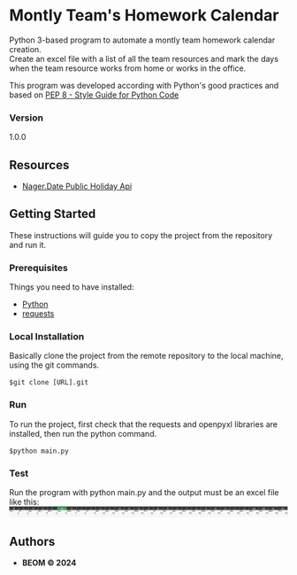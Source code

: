 # Montly Team's Homework Calendar
Python 3-based program to automate a montly team homework calendar creation.\
Create an excel file with a list of all the team resources and mark the days when the team resource works from home or works in the office.

This program was developed according with Python's good practices and based on [PEP 8 - Style Guide for Python Code](https://peps.python.org/pep-0008/)

### Version
1.0.0


## Resources
* [Nager.Date Public Holiday Api](https://date.nager.at/Api)


## Getting Started

These instructions will guide you to copy the project from the repository and run it.

### Prerequisites

Things you need to have installed:
* [Python](https://docs.python.org/3/using/unix.html#getting-and-installing-the-latest-version-of-python)
* [requests](https://requests.readthedocs.io/en/latest/)

### Local Installation

Basically clone the project from the remote repository to the local machine, using the git commands.

```
$git clone [URL].git
```

### Run
To run the project, first check that the requests and openpyxl libraries are installed, then run the python command.
```
$python main.py
```

### Test
Run the program with python main.py and the output must be an excel file like this:
![monthly_country_public_holidays_excel_sample image](./documentation/images/monthly_country_public_holidays_excel_sample.png)

## Authors

* **BEOM &copy; 2024**
